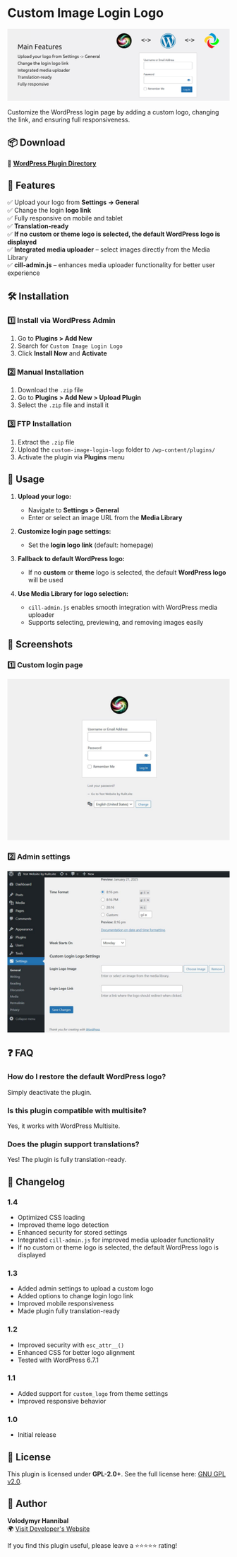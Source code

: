 # Custom Image Login Logo

![Custom Image Login Logo](assets/banner-1544x500.jpg)

Customize the WordPress login page by adding a custom logo, changing the link, and ensuring full responsiveness.

## 📦 Download

🔗 **[WordPress Plugin Directory](https://wordpress.org/plugins/custom-image-login-logo/)**

## 🎨 Features

✅ Upload your logo from **Settings → General**  
✅ Change the login **logo link**  
✅ Fully responsive on mobile and tablet  
✅ **Translation-ready**  
✅ **If no custom or theme logo is selected, the default WordPress logo is displayed**  
✅ **Integrated media uploader** – select images directly from the Media Library  
✅ **cill-admin.js** – enhances media uploader functionality for better user experience  

## 🛠 Installation

### 1️⃣ Install via WordPress Admin
1. Go to **Plugins > Add New**
2. Search for `Custom Image Login Logo`
3. Click **Install Now** and **Activate**

### 2️⃣ Manual Installation
1. Download the `.zip` file
2. Go to **Plugins > Add New > Upload Plugin**
3. Select the `.zip` file and install it

### 3️⃣ FTP Installation
1. Extract the `.zip` file
2. Upload the `custom-image-login-logo` folder to `/wp-content/plugins/`
3. Activate the plugin via **Plugins** menu

## 🚀 Usage

1. **Upload your logo:**
   - Navigate to **Settings > General**
   - Enter or select an image URL from the **Media Library**

2. **Customize login page settings:**
   - Set the **login logo link** (default: homepage)

3. **Fallback to default WordPress logo:**
   - If no **custom** or **theme** logo is selected, the default **WordPress logo** will be used

4. **Use Media Library for logo selection:**
   - `cill-admin.js` enables smooth integration with WordPress media uploader
   - Supports selecting, previewing, and removing images easily

## 📸 Screenshots

### 1️⃣ Custom login page
![Custom Login Page](assets/screenshot-1.jpg)

### 2️⃣ Admin settings
![Admin Settings](assets/screenshot-2.jpg)

## ❓ FAQ

### How do I restore the default WordPress logo?
Simply deactivate the plugin.

### Is this plugin compatible with multisite?
Yes, it works with WordPress Multisite.

### Does the plugin support translations?
Yes! The plugin is fully translation-ready.

## 📌 Changelog

### 1.4
- Optimized CSS loading
- Improved theme logo detection
- Enhanced security for stored settings
- Integrated `cill-admin.js` for improved media uploader functionality
- If no custom or theme logo is selected, the default WordPress logo is displayed

### 1.3
- Added admin settings to upload a custom logo
- Added options to change login logo link
- Improved mobile responsiveness
- Made plugin fully translation-ready

### 1.2
- Improved security with `esc_attr__()`
- Enhanced CSS for better logo alignment
- Tested with WordPress 6.7.1

### 1.1
- Added support for `custom_logo` from theme settings
- Improved responsive behavior

### 1.0
- Initial release

## 📝 License

This plugin is licensed under **GPL-2.0+**. See the full license here: [GNU GPL v2.0](https://www.gnu.org/licenses/gpl-2.0.html).

## 👤 Author

**Volodymyr Hannibal**  
🌍 [Visit Developer's Website](https://rulit.site)  

If you find this plugin useful, please leave a ⭐⭐⭐⭐⭐ rating!


